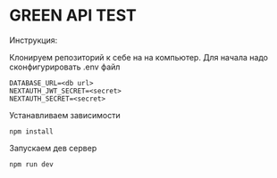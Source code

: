 # GREEN API TEST
Инструкция:

Клонируем репозиторий к себе на на компьютер.
Для начала надо сконфигурировать .env файл
```code 
DATABASE_URL=<db url>
NEXTAUTH_JWT_SECRET=<secret>
NEXTAUTH_SECRET=<secret>
```

Устанавливаем зависимости
```code
npm install
```

Запускаем дев сервер
```code
npm run dev
```